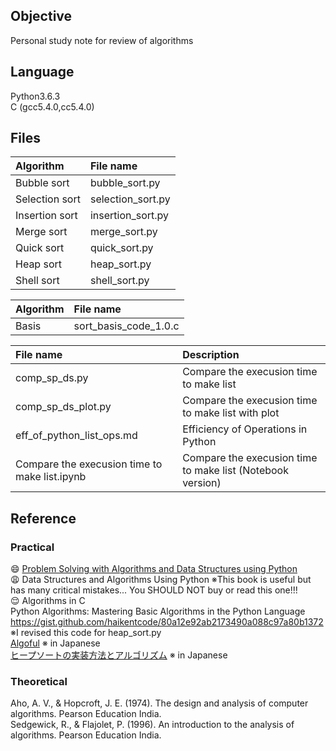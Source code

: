 ## Objective
Personal study note for review of algorithms

## Language
Python3.6.3  
C (gcc5.4.0,cc5.4.0)  

## Files  

| Algorithm  | File name   |
|:-----------|:------------|
|Bubble sort   | bubble_sort.py    | 
|Selection sort| selection_sort.py | 
|Insertion sort| insertion_sort.py |
|Merge sort    | merge_sort.py     |
|Quick sort    | quick_sort.py     |  
|Heap sort     | heap_sort.py      |
|Shell sort    | shell_sort.py     |


| Algorithm  | File name   |
|:-----------|:------------|
| Basis      |sort_basis_code_1.0.c|  


| File name  | Description   |
|:-----------|:------------|
| comp_sp_ds.py                 | Compare the execusion time to make list |
| comp_sp_ds_plot.py            | Compare the execusion time to make list with plot|
| eff_of_python_list_ops.md     | Efficiency of Operations in Python|
| Compare the execusion time to make list.ipynb | Compare the execusion time to make list (Notebook version)|


## Reference  

### Practical
 :smile: [Problem Solving with Algorithms and Data Structures using Python](http://interactivepython.org/runestone/static/pythonds/index.html)  
 :weary: Data Structures and Algorithms Using Python  ※This book is useful but has many critical mistakes... You SHOULD NOT buy or read this one!!!    
 :relieved: Algorithms in C  
Python Algorithms: Mastering Basic Algorithms in the Python Language  
https://gist.github.com/haikentcode/80a12e92ab2173490a088c97a80b1372 ※I revised this code for heap_sort.py  
[Algoful](http://algoful.com/) ※ in Japanese  
[ヒープソートの実装方法とアルゴリズム](https://webbibouroku.com/Blog/Article/py-heapsort) ※ in Japanese  

### Theoretical
Aho, A. V., & Hopcroft, J. E. (1974). The design and analysis of computer algorithms. Pearson Education India.  
Sedgewick, R., & Flajolet, P. (1996). An introduction to the analysis of algorithms. Pearson Education India.  
